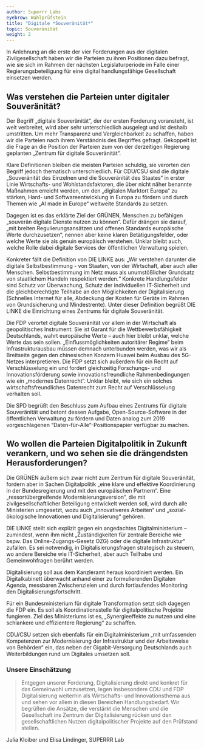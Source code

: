 ```yaml
---
author: Superrr Labs
eyebrow: Wahlprüfstein
title: "Digitale *Souveränität*"
topic: Souveränität
weight: 2
---
```


In Anlehnung an die erste der vier Forderungen aus der digitalen Zivilgesellschaft haben wir die Parteien zu ihren Positionen dazu befragt, wie sie sich im Rahmen der nächsten Legislaturperiode im Falle einer Regierungsbeteiligung für eine digital handlungsfähige Gesellschaft einsetzen werden.

## Was verstehen die Parteien unter digitaler Souveränität?

Der Begriff „digitale Souveränität“, der der ersten Forderung voransteht, ist weit verbreitet, wird aber sehr unterschiedlich ausgelegt und ist deshalb umstritten. Um mehr Transparenz und Vergleichbarkeit zu schaffen, haben wir die Parteien nach ihrem Verständnis des Begriffes gefragt. Gekoppelt ist die Frage an die Position der Parteien zum von der derzeitigen Regierung geplanten „Zentrum für digitale Souveränität“. 

Klare Definitionen bleiben die meisten Parteien schuldig, sie verorten den Begriff jedoch thematisch unterschiedlich. Für CDU/CSU  sind die digitale „Souveränität des Einzelnen und die Souveränität des Staates“ in erster Linie Wirtschafts- und Wohlstandsfaktoren, die über nicht näher benannte Maßnahmen erreicht werden, um den „digitalen Marktort Europa“  zu stärken, Hard- und Softwareentwicklung in Europa zu fördern und durch Themen wie „AI made in Europe“ weltweite Standards zu setzen.

Dagegen ist es das erklärte Ziel der GRÜNEN, Menschen zu befähigen „souverän digitale Dienste nutzen zu können“. Dafür drängen sie darauf, „mit breiten Regulierungsansätzen und offenen Standards europäische Werte durchzusetzen“, nennen aber keine klaren Betätigungsfelder, oder welche Werte sie als genuin europäisch verstehen. Unklar bleibt auch, welche Rolle dabei digitale Services der öffentlichen Verwaltung spielen. 

Konkreter fällt die Definition von DIE LINKE aus: „Wir verstehen darunter die digitale Selbstbestimmung - von Staaten, von der Wirtschaft, aber auch aller Menschen. Selbstbestimmung im Netz muss als unumstößlicher Grundsatz von staatlichem Handeln respektiert werden.“ Konkrete Handlungsfelder sind Schutz vor Überwachung, Schutz der individuellen IT-Sicherheit und die gleichberechtigte Teilhabe an den Möglichkeiten der Digitalisierung (Schnelles Internet für alle, Abdeckung der Kosten für Geräte im Rahmen von Grundsicherung und Mindestrente). Unter dieser Definition begrüßt DIE LINKE die Einrichtung eines Zentrums für digitale Souveränität.

Die FDP verortet digitale Souveränität vor allem in der Wirtschaft als geopolitisches Instrument: Sie ist Garant für die Wettbewerbsfähigkeit Deutschlands, wahrt europäische Werte – auch hier bleibt unklar, welche Werte das sein sollen. „Einflussmöglichkeiten autoritärer Regime“ beim Infrastrukturausbau müssen demnach unterbunden werden, was wir als Breitseite gegen den chinesischen Konzern Huawei beim Ausbau des 5G-Netzes interpretieren. Die FDP setzt sich außerdem für ein Recht auf Verschlüsselung ein und fordert gleichzeitig Forschungs- und Innovationsförderung sowie innovationsfreundliche Rahmenbedingungen wie ein „modernes Datenrecht“. Unklar bleibt, wie sich ein solches wirtschaftsfreundliches Datenrecht zum Recht auf Verschlüsselung verhalten soll. 

Die SPD begrüßt den Beschluss zum Aufbau eines Zentrums für digitale Souveränität und betont dessen Aufgabe, Open-Source-Software in der öffentlichen Verwaltung zu fördern und Daten analog zum 2019 vorgeschlagenen “Daten-für-Alle”-Positionspapier verfügbar zu machen. 

## Wo wollen die Parteien Digitalpolitik in Zukunft verankern, und wo sehen sie die drängendsten Herausforderungen?

Die GRÜNEN äußern sich zwar nicht zum Zentrum für digitale Souveränität, fordern aber in Sachen Digitalpolitik „eine klare und effektive Koordinierung in der Bundesregierung und mit den europäischen Partnern“. Eine „ressortübergreifende Modernisierungsversion“, die mit zivilgesellschaftlicher Beteiligung entwickelt werden soll, wird durch alle Ministerien umgesetzt, wozu auch „innovativeres Arbeiten“ und „sozial-ökologische Innovationen und Digitalisierung“ gehören.

DIE LINKE stellt sich explizit gegen ein angedachtes Digitalministerium  – zumindest, wenn ihm nicht „Zuständigkeiten für zentrale Bereiche wie bspw. Das Online-Zugangs-Gesetz OZG) oder die digitale Infrastruktur“ zufallen. Es sei notwendig, in Digitalisierungsfragen strategisch zu steuern, wo andere Bereiche wie IT-Sicherheit, aber auch Teilhabe und Gemeinwohfragen berührt werden. 

Digitalisierung soll aus dem Kanzleramt heraus koordiniert werden. Ein Digitalkabinett überwacht anhand einer zu formulierenden Digitalen Agenda, messbaren Zwischenzielen und durch fortlaufendes Monitoring den Digitalisierungsfortschritt. 

Für ein Bundesministerium für digitale Transformation setzt sich dagegen die FDP ein. Es soll als Koordinationsstelle für digitalpolitische Projekte fungieren. Ziel des Ministeriums ist es, „Synergieeffekte zu nutzen und eine schlankere und effizientere Regierung“ zu schaffen.

CDU/CSU setzen sich ebenfalls für ein Digitalministerium „mit umfassenden Kompetenzen
zur Modernisierung der Infrastruktur und der Arbeitsweise von Behörden“ ein, das neben der Gigabit-Versorgung Deutschlands auch Weiterbildungen rund um Digitales umsetzen soll. 

### Unsere Einschätzung

> Entgegen unserer Forderung, Digitalisierung direkt und konkret für das Gemeinwohl umzusetzen, legen insbesondere CDU und FDP Digitalisierung weiterhin als Wirtschafts- und Innovationsthema aus und sehen vor allem in diesen Bereichen Handlungsbedarf. Wir begrüßen die Ansätze, die verstärkt die Menschen und die Gesellschaft  ins Zentrum der Digitalisierung rücken und den gesellschaftlichen Nutzen digitalpolitischer Projekte auf den Prüfstand stellen.

Julia Kloiber und Elisa Lindinger, SUPERRR Lab
